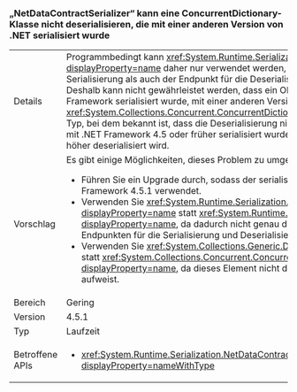 ### <a name="netdatacontractserializer-fails-to-deserialize-a-concurrentdictionary-serialized-with-a-different-net-version"></a>„NetDataContractSerializer“ kann eine ConcurrentDictionary-Klasse nicht deserialisieren, die mit einer anderen Version von .NET serialisiert wurde

|   |   |
|---|---|
|Details|Programmbedingt kann <xref:System.Runtime.Serialization.NetDataContractSerializer?displayProperty=name> daher nur verwendet werden, wenn sowohl der Endpunkt für die Serialisierung als auch der Endpunkt für die Deserialisierung den gleichen CLR-Typ aufweisen. Deshalb kann nicht gewährleistet werden, dass ein Objekt, das mit einer Version von .NET Framework serialisiert wurde, mit einer anderen Version deserialisiert werden kann. <xref:System.Collections.Concurrent.ConcurrentDictionary%602?displayProperty=name> ist ein Typ, bei dem bekannt ist, dass die Deserialisierung nicht korrekt durchgeführt wird, wenn dieser mit .NET Framework 4.5 oder früher serialisiert wurde und mit .NET Framework 4.5.1 oder höher deserialisiert wird.|
|Vorschlag|Es gibt einige Möglichkeiten, dieses Problem zu umgehen:<ul><li>Führen Sie ein Upgrade durch, sodass der serialisierende Computer ebenfalls .NET Framework 4.5.1 verwendet.</li><li>Verwenden Sie <xref:System.Runtime.Serialization.DataContractSerializer?displayProperty=name> statt <xref:System.Runtime.Serialization.NetDataContractSerializer?displayProperty=name>, da dadurch nicht genau die gleichen CLR-Typen bei den Endpunkten für die Serialisierung und Deserialisierung erwartet werden.</li><li>Verwenden Sie <xref:System.Collections.Generic.Dictionary%602?displayProperty=name> statt <xref:System.Collections.Concurrent.ConcurrentDictionary%602?displayProperty=name>, da dieses Element nicht die Unterbrechung zwischen 4.5 und 4.5.1 aufweist.</li></ul>|
|Bereich|Gering|
|Version|4.5.1|
|Typ|Laufzeit|
|Betroffene APIs|<ul><li><xref:System.Runtime.Serialization.NetDataContractSerializer.Deserialize(System.IO.Stream)?displayProperty=nameWithType></li></ul>|

